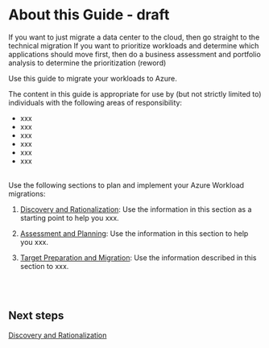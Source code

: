 # About this Guide - draft

If you want to just migrate a data center to the cloud, then go straight to the technical migration
If you want to prioritize workloads and determine which applications should move first, then do a business assessment and portfolio analysis to determine the prioritization (reword)

Use this guide to migrate your workloads to Azure.

The content in this guide is appropriate for use by (but not strictly limited to) individuals with the following areas of responsibility:

- xxx
- xxx
- xxx
- xxx
- xxx
- xxx


<br />
Use the following sections to plan and implement your Azure Workload migrations:

1. [Discovery and Rationalization](https://github.com/alvarovitta/Workload-Migration/blob/master/1.0-Discovery-and-Rationalization-to-2.0-Migrating-your-Workloads.md): Use the information in this section as a starting point to help you xxx.

2. [Assessment and Planning](https://github.com/alvarovitta/Workload-Migration/blob/master/2.0-Assessment-and-Planning.md): Use the information in this section to help you xxx.

3. [Target Preparation and Migration](https://github.com/alvarovitta/Workload-Migration/blob/master/3.0-Target-Preparation-and-Migration.md): Use the information described in this section to xxx.


<br />
<br />

## Next steps

[Discovery and Rationalization](https://github.com/alvarovitta/Workload-Migration/blob/master/1.0-Discovery-and-Rationalization-to-2.0-Migrating-your-Workloads.md)
